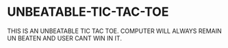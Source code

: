 # UNBEATABLE-TIC-TAC-TOE
THIS IS AN UNBEATABLE TIC TAC TOE. COMPUTER WILL ALWAYS REMAIN UN BEATEN AND USER CANT WIN IN IT.
